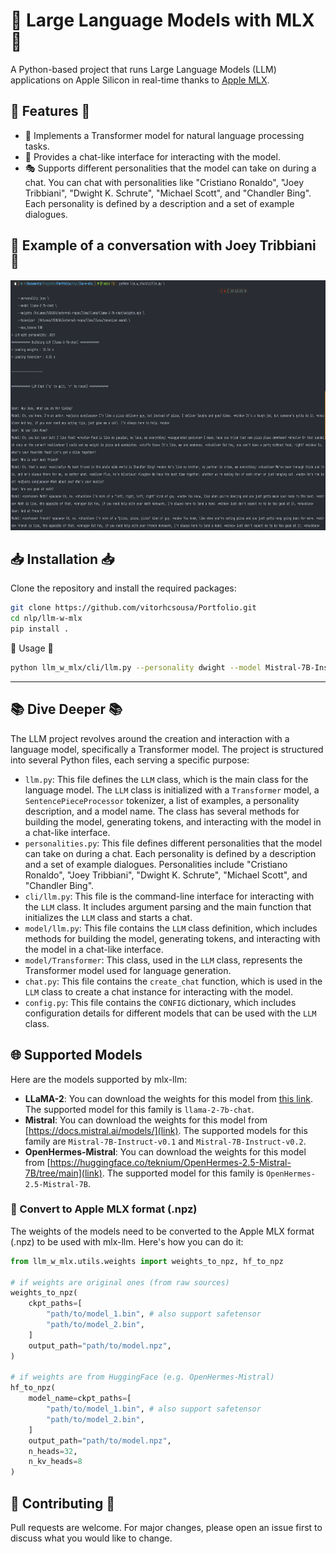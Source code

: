 # 🚀 Large Language Models with MLX 🚀
A Python-based project that runs Large Language Models (LLM) applications on Apple Silicon in real-time thanks to [Apple MLX](https://github.com/ml-explore/mlx).

## 🌟 Features 🌟

- 🤖 Implements a Transformer model for natural language processing tasks.
- 💬 Provides a chat-like interface for interacting with the model.
- 🎭 Supports different personalities that the model can take on during a chat. You can chat with personalities like "Cristiano Ronaldo", "Joey Tribbiani", "Dwight K. Schrute", "Michael Scott", and "Chandler Bing". Each personality is defined by a description and a set of example dialogues.

## 💬 Example of a conversation with Joey Tribbiani 💬

<img src="../../utils/llm-w-mlx-joey-conversation.png" width="800" height="400">

## 📥 Installation 📥

Clone the repository and install the required packages:

```bash
git clone https://github.com/vitorhcsousa/Portfolio.git
cd nlp/llm-w-mlx
pip install .
```

🚀 Usage 🚀

```bash
python llm_w_mlx/cli/llm.py --personality dwight --model Mistral-7B-Instruct-v0.1 --weights path_to_weights --tokenizer path_to_tokenizer --max_tokens 500
```





---
## 📚 Dive Deeper 📚

The LLM project revolves around the creation and interaction with a language model, specifically a Transformer model. The project is structured into several Python files, each serving a specific purpose:

- `llm.py`: This file defines the `LLM` class, which is the main class for the language model. The `LLM` class is initialized with a `Transformer` model, a `SentencePieceProcessor` tokenizer, a list of examples, a personality description, and a model name. The class has several methods for building the model, generating tokens, and interacting with the model in a chat-like interface.
- `personalities.py`: This file defines different personalities that the model can take on during a chat. Each personality is defined by a description and a set of example dialogues. Personalities include "Cristiano Ronaldo", "Joey Tribbiani", "Dwight K. Schrute", "Michael Scott", and "Chandler Bing".
- `cli/llm.py`: This file is the command-line interface for interacting with the `LLM` class. It includes argument parsing and the main function that initializes the `LLM` class and starts a chat.
- `model/llm.py`: This file contains the `LLM` class definition, which includes methods for building the model, generating tokens, and interacting with the model in a chat-like interface.
- `model/Transformer`: This class, used in the `LLM` class, represents the Transformer model used for language generation.
- `chat.py`: This file contains the `create_chat` function, which is used in the `LLM` class to create a chat instance for interacting with the model.
- `config.py`: This file contains the `CONFIG` dictionary, which includes configuration details for different models that can be used with the `LLM` class.


## 🌐 Supported Models

Here are the models supported by mlx-llm:

- **LLaMA-2**: You can download the weights for this model from [this link](https://ai.meta.com/resources/models-and-libraries/llama-downloads/). The supported model for this family is `llama-2-7b-chat`.
- **Mistral**: You can download the weights for this model from [https://docs.mistral.ai/models/](link). The supported models for this family are `Mistral-7B-Instruct-v0.1` and `Mistral-7B-Instruct-v0.2`.
- **OpenHermes-Mistral**: You can download the weights for this model from [https://huggingface.co/teknium/OpenHermes-2.5-Mistral-7B/tree/main](link). The supported model for this family is `OpenHermes-2.5-Mistral-7B`.

### 🍏 Convert to Apple MLX format (.npz)

The weights of the models need to be converted to the Apple MLX format (.npz) to be used with mlx-llm. Here's how you can do it:


```python
from llm_w_mlx.utils.weights import weights_to_npz, hf_to_npz

# if weights are original ones (from raw sources)
weights_to_npz(
    ckpt_paths=[
        "path/to/model_1.bin", # also support safetensor
        "path/to/model_2.bin",
    ]
    output_path="path/to/model.npz",
)

# if weights are from HuggingFace (e.g. OpenHermes-Mistral)
hf_to_npz(
    model_name=ckpt_paths=[
        "path/to/model_1.bin", # also support safetensor
        "path/to/model_2.bin",
    ]
    output_path="path/to/model.npz",
    n_heads=32,
    n_kv_heads=8
)
```

## 🤝 Contributing 🤝
Pull requests are welcome. For major changes, please open an issue first to discuss what you would like to change.

